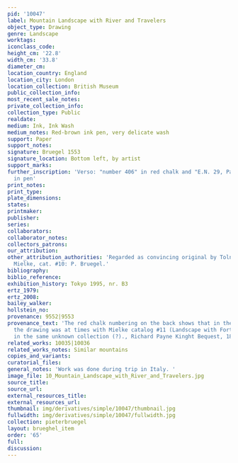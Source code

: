 ```yaml
---
pid: '10047'
label: Mountain Landscape with River and Travelers
object_type: Drawing
genre: Landscape
worktags:
iconclass_code:
height_cm: '22.8'
width_cm: '33.8'
diameter_cm:
location_country: England
location_city: London
location_collection: British Museum
public_collection_info:
most_recent_sale_notes:
private_collection_info:
collection_type: Public
realdate:
medium: Ink, Ink Wash
medium_notes: Red-brown ink pen, very delicate wash
support: Paper
support_notes:
signature: Bruegel 1553
signature_location: Bottom left, by artist
support_marks:
further_inscription: 'Verso: "number 406" in red chalk and "E.N. 29, Paese di Brughel"
  in pen'
print_notes:
print_type:
plate_dimensions:
states:
printmaker:
publisher:
series:
collaborators:
collaborator_notes:
collectors_patrons:
our_attribution:
other_attribution_authorities: 'Regarded as convincing original by Tolnai since 1925.,
  Mielke, cat. #10: P. Bruegel.'
bibliography:
biblio_reference:
exhibition_history: Tokyo 1995, nr. B3
ertz_1979:
ertz_2008:
bailey_walker:
hollstein_no:
provenance: 9552|9553
provenance_text: 'The red chalk numbering on the back shows that in the 17th century
  the drawing was at times with Mielke catalog #11 (Landscape with Fortified City)
  in the same unknown collection (?)., Richard Payne Kinght Bequest, 1824.'
related_works: 10035|10036
related_works_notes: Similar mountains
copies_and_variants:
curatorial_files:
general_notes: 'Work was done during trip in Italy. '
image_file: 10_Mountain_Landscape_with_River_and_Travelers.jpg
source_title:
source_url:
external_resources_title:
external_resources_url:
thumbnail: img/derivatives/simple/10047/thumbnail.jpg
fullwidth: img/derivatives/simple/10047/fullwidth.jpg
collection: pieterbruegel
layout: brueghel_item
order: '65'
full:
discussion:
---
```

